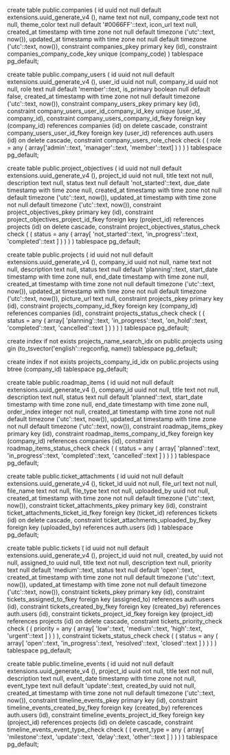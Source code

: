 create table
  public.companies (
    id uuid not null default extensions.uuid_generate_v4 (),
    name text not null,
    company_code text not null,
    theme_color text null default '#0066FF'::text,
    icon_url text null,
    created_at timestamp with time zone not null default timezone ('utc'::text, now()),
    updated_at timestamp with time zone not null default timezone ('utc'::text, now()),
    constraint companies_pkey primary key (id),
    constraint companies_company_code_key unique (company_code)
  ) tablespace pg_default;


  create table
  public.company_users (
    id uuid not null default extensions.uuid_generate_v4 (),
    user_id uuid not null,
    company_id uuid not null,
    role text null default 'member'::text,
    is_primary boolean null default false,
    created_at timestamp with time zone not null default timezone ('utc'::text, now()),
    constraint company_users_pkey primary key (id),
    constraint company_users_user_id_company_id_key unique (user_id, company_id),
    constraint company_users_company_id_fkey foreign key (company_id) references companies (id) on delete cascade,
    constraint company_users_user_id_fkey foreign key (user_id) references auth.users (id) on delete cascade,
    constraint company_users_role_check check (
      (
        role = any (
          array['admin'::text, 'manager'::text, 'member'::text]
        )
      )
    )
  ) tablespace pg_default;


  create table
  public.project_objectives (
    id uuid not null default extensions.uuid_generate_v4 (),
    project_id uuid not null,
    title text not null,
    description text null,
    status text null default 'not_started'::text,
    due_date timestamp with time zone null,
    created_at timestamp with time zone not null default timezone ('utc'::text, now()),
    updated_at timestamp with time zone not null default timezone ('utc'::text, now()),
    constraint project_objectives_pkey primary key (id),
    constraint project_objectives_project_id_fkey foreign key (project_id) references projects (id) on delete cascade,
    constraint project_objectives_status_check check (
      (
        status = any (
          array[
            'not_started'::text,
            'in_progress'::text,
            'completed'::text
          ]
        )
      )
    )
  ) tablespace pg_default;


  create table
  public.projects (
    id uuid not null default extensions.uuid_generate_v4 (),
    company_id uuid not null,
    name text not null,
    description text null,
    status text null default 'planning'::text,
    start_date timestamp with time zone null,
    end_date timestamp with time zone null,
    created_at timestamp with time zone not null default timezone ('utc'::text, now()),
    updated_at timestamp with time zone not null default timezone ('utc'::text, now()),
    picture_url text null,
    constraint projects_pkey primary key (id),
    constraint projects_company_id_fkey foreign key (company_id) references companies (id),
    constraint projects_status_check check (
      (
        status = any (
          array[
            'planning'::text,
            'in_progress'::text,
            'on_hold'::text,
            'completed'::text,
            'cancelled'::text
          ]
        )
      )
    )
  ) tablespace pg_default;

create index if not exists projects_name_search_idx on public.projects using gin (to_tsvector('english'::regconfig, name)) tablespace pg_default;

create index if not exists projects_company_id_idx on public.projects using btree (company_id) tablespace pg_default;

create table
  public.roadmap_items (
    id uuid not null default extensions.uuid_generate_v4 (),
    company_id uuid not null,
    title text not null,
    description text null,
    status text null default 'planned'::text,
    start_date timestamp with time zone null,
    end_date timestamp with time zone null,
    order_index integer not null,
    created_at timestamp with time zone not null default timezone ('utc'::text, now()),
    updated_at timestamp with time zone not null default timezone ('utc'::text, now()),
    constraint roadmap_items_pkey primary key (id),
    constraint roadmap_items_company_id_fkey foreign key (company_id) references companies (id),
    constraint roadmap_items_status_check check (
      (
        status = any (
          array[
            'planned'::text,
            'in_progress'::text,
            'completed'::text,
            'cancelled'::text
          ]
        )
      )
    )
  ) tablespace pg_default;

  create table
  public.ticket_attachments (
    id uuid not null default extensions.uuid_generate_v4 (),
    ticket_id uuid not null,
    file_url text not null,
    file_name text not null,
    file_type text not null,
    uploaded_by uuid not null,
    created_at timestamp with time zone not null default timezone ('utc'::text, now()),
    constraint ticket_attachments_pkey primary key (id),
    constraint ticket_attachments_ticket_id_fkey foreign key (ticket_id) references tickets (id) on delete cascade,
    constraint ticket_attachments_uploaded_by_fkey foreign key (uploaded_by) references auth.users (id)
  ) tablespace pg_default;

  create table
  public.tickets (
    id uuid not null default extensions.uuid_generate_v4 (),
    project_id uuid not null,
    created_by uuid not null,
    assigned_to uuid null,
    title text not null,
    description text null,
    priority text null default 'medium'::text,
    status text null default 'open'::text,
    created_at timestamp with time zone not null default timezone ('utc'::text, now()),
    updated_at timestamp with time zone not null default timezone ('utc'::text, now()),
    constraint tickets_pkey primary key (id),
    constraint tickets_assigned_to_fkey foreign key (assigned_to) references auth.users (id),
    constraint tickets_created_by_fkey foreign key (created_by) references auth.users (id),
    constraint tickets_project_id_fkey foreign key (project_id) references projects (id) on delete cascade,
    constraint tickets_priority_check check (
      (
        priority = any (
          array[
            'low'::text,
            'medium'::text,
            'high'::text,
            'urgent'::text
          ]
        )
      )
    ),
    constraint tickets_status_check check (
      (
        status = any (
          array[
            'open'::text,
            'in_progress'::text,
            'resolved'::text,
            'closed'::text
          ]
        )
      )
    )
  ) tablespace pg_default;


create table
  public.timeline_events (
    id uuid not null default extensions.uuid_generate_v4 (),
    project_id uuid not null,
    title text not null,
    description text null,
    event_date timestamp with time zone not null,
    event_type text null default 'update'::text,
    created_by uuid not null,
    created_at timestamp with time zone not null default timezone ('utc'::text, now()),
    constraint timeline_events_pkey primary key (id),
    constraint timeline_events_created_by_fkey foreign key (created_by) references auth.users (id),
    constraint timeline_events_project_id_fkey foreign key (project_id) references projects (id) on delete cascade,
    constraint timeline_events_event_type_check check (
      (
        event_type = any (
          array[
            'milestone'::text,
            'update'::text,
            'delay'::text,
            'other'::text
          ]
        )
      )
    )
  ) tablespace pg_default;








  
